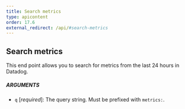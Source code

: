 ```yaml
---
title: Search metrics
type: apicontent
order: 17.6
external_redirect: /api/#search-metrics
---
```


## Search metrics
This end point allows you to search for metrics from the last 24 hours in Datadog.


##### ARGUMENTS
* `q` [*required*]:
    The query string. Must be prefixed with `metrics:`.

